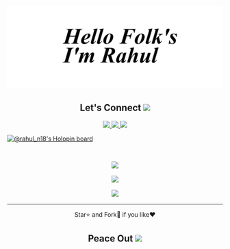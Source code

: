 

<p align="center">
 
</p align="center">
<img src="https://github.com/rahul-n18/rahul-n18/blob/main/bgnew.png" />


<h2 align="center">Let's Connect  <img src="https://www.gopinathcookingoil.com/image/telephone.gif" width="20"></h2>

<p align="center">

<a href="mailto: rahuldeepak2002@gmail.com">
 <img src="https://img.shields.io/badge/-rahuldeepak-c14438?style=flat-square&logo=Gmail&logoColor=white&link=mailto:rahuldeepak2002@gmail.com"/>
</a>
<a href="https://www.linkedin.com/in/rahul-naveen/">
 <img src="https://img.shields.io/badge/-rahul_naveen-blue?style=flat-square&logo=Linkedin&logoColor=white&link=https://www.linkedin.com/in/rahul-naveen/"/>
</a>
 <a href="https://www.behance.net/rahul_n">
 <img src="https://img.shields.io/badge/-rahul_n-purple?style=flat-square&logo=Behance&logoColor=white&link=https://www.behance.net/rahul_n"/>
</a>
</p>


[![@rahul_n18's Holopin board](https://holopin.io/api/user/board?user=rahul_n18)](https://holopin.io/@rahul_n18)
 
<br>

<p align = "center">
  <img  src = "https://github-readme-stats.vercel.app/api?username=rahul-n18&show_icons=true&theme=algolia&line_height=27">
 
</p>

<p align = "center">
 <img  src="https://github-readme-streak-stats.herokuapp.com?user=rahul-n18&theme=github-dark-blue" />
</p> 

<p align = "center">
 <img src="https://activity-graph.herokuapp.com/graph?username=rahul-n18&theme=redical">
</p> 
<hr>
<p align="center">Star⭐ and Fork🍴 if you like❤️ </p>
<h2 align="center">Peace Out <img src="https://i.pinimg.com/originals/b9/1c/d3/b91cd3fcbcc3a7ac122bc48bd2344781.gif" width="60"></h2>
